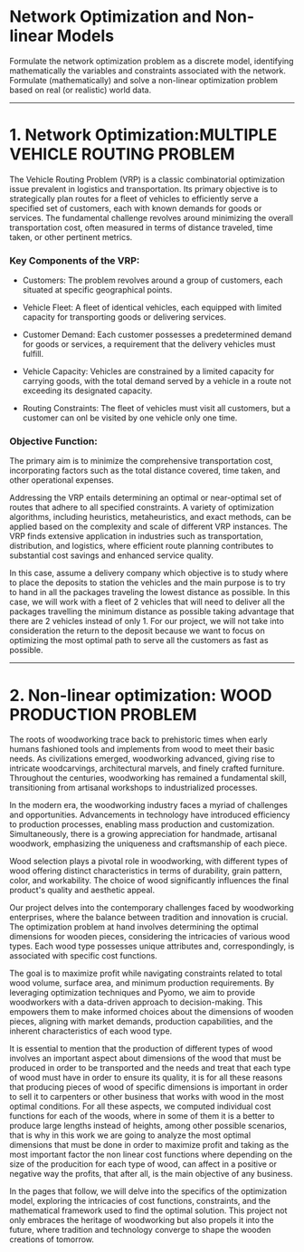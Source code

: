 # Network Optimization and Non-linear Models
Formulate the network optimization problem as a discrete model, identifying mathematically the variables and constraints associated with the network. Formulate (mathematically) and solve a non-linear optimization problem based on real (or realistic) world data.

---

# 1. Network Optimization:MULTIPLE VEHICLE ROUTING PROBLEM

The Vehicle Routing Problem (VRP) is a classic combinatorial optimization issue prevalent in logistics and transportation. Its primary objective is to strategically plan routes for a fleet of vehicles to efficiently serve a specified set of customers, each with known demands for goods or services. The fundamental challenge revolves around minimizing the overall transportation cost, often measured in terms of distance traveled, time taken, or other pertinent metrics.

### Key Components of the VRP:

- Customers: The problem revolves around a group of customers, each situated at specific geographical points.

- Vehicle Fleet: A fleet of identical vehicles, each equipped with limited capacity for transporting goods or delivering services.

- Customer Demand: Each customer possesses a predetermined demand for goods or services, a requirement that the delivery vehicles must fulfill.

- Vehicle Capacity: Vehicles are constrained by a limited capacity for carrying goods, with the total demand served by a vehicle in a route not exceeding its designated capacity.

- Routing Constraints: The fleet of vehicles must visit all customers, but a customer can onl be visited by one vehicle only one time.

### Objective Function: 
The primary aim is to minimize the comprehensive transportation cost, incorporating factors such as the total distance covered, time taken, and other operational expenses.

Addressing the VRP entails determining an optimal or near-optimal set of routes that adhere to all specified constraints. A variety of optimization algorithms, including heuristics, metaheuristics, and exact methods, can be applied based on the complexity and scale of different VRP instances. The VRP finds extensive application in industries such as transportation, distribution, and logistics, where efficient route planning contributes to substantial cost savings and enhanced service quality.

In this case, assume a delivery company which objective is to study where to place the deposits to station the vehicles and the main purpose is to try to hand in all the packages traveling the lowest distance as possible. In this case, we will work with a fleet of 2 vehicles that will need to deliver all the packages travelling the minimum distance as possible taking advantage that there are 2 vehicles instead of only 1. For our project, we will not take into consideration the return to the deposit because we want to focus on optimizing the most optimal path to serve all the customers as fast as possible.

---

# 2. Non-linear optimization: WOOD PRODUCTION PROBLEM

The roots of woodworking trace back to prehistoric times when early humans fashioned tools and implements from wood to meet their basic needs. As civilizations emerged, woodworking advanced, giving rise to intricate woodcarvings, architectural marvels, and finely crafted furniture. Throughout the centuries, woodworking has remained a fundamental skill, transitioning from artisanal workshops to industrialized processes.

In the modern era, the woodworking industry faces a myriad of challenges and opportunities. Advancements in technology have introduced efficiency to production processes, enabling mass production and customization. Simultaneously, there is a growing appreciation for handmade, artisanal woodwork, emphasizing the uniqueness and craftsmanship of each piece.

Wood selection plays a pivotal role in woodworking, with different types of wood offering distinct characteristics in terms of durability, grain pattern, color, and workability. The choice of wood significantly influences the final product's quality and aesthetic appeal.

Our project delves into the contemporary challenges faced by woodworking enterprises, where the balance between tradition and innovation is crucial. The optimization problem at hand involves determining the optimal dimensions for wooden pieces, considering the intricacies of various wood types. Each wood type possesses unique attributes and, correspondingly, is associated with specific cost functions.

The goal is to maximize profit while navigating constraints related to total wood volume, surface area, and minimum production requirements. By leveraging optimization techniques and Pyomo, we aim to provide woodworkers with a data-driven approach to decision-making. This empowers them to make informed choices about the dimensions of wooden pieces, aligning with market demands, production capabilities, and the inherent characteristics of each wood type.

It is essential to mention that the production of different types of wood involves an important aspect about dimensions of the wood that must be produced in order to be transported and the needs and treat that each type of wood must have in order to ensure its quality, it is for all these reasons that producing pieces of wood of specific dimensions is important in order to sell it to carpenters or other business that works with wood in the most optimal conditions. For all these aspects, we computed individual cost functions for each of the woods, where in some of them it is a better to produce large lengths instead of heights, among other possible scenarios, that is why in this work we are going to analyze the most optimal dimensions that must be done in order to maximize profit and taking as the most important factor the non linear cost functions where depending on the size of the producition for each type of wood, can affect in a positive or negative way the profits, that after all, is the main objective of any business.

In the pages that follow, we will delve into the specifics of the optimization model, exploring the intricacies of cost functions, constraints, and the mathematical framework used to find the optimal solution. This project not only embraces the heritage of woodworking but also propels it into the future, where tradition and technology converge to shape the wooden creations of tomorrow.

